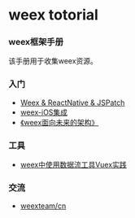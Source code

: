 weex totorial
====

### weex框架手册
该手册用于收集weex资源。

### 入门
* [Weex & ReactNative & JSPatch](http://awhisper.github.io/2016/07/22/Weex-ReactNative-JSPatch/)
* [weex-iOS集成](http://www.jianshu.com/p/2ea29d381c60)
* [《weex面向未来的架构》](http://www.cnblogs.com/Kummy/p/5846121.html)

### 工具
* [weex中使用数据流工具Vuex实践](http://www.kmhaoshuai.com/#!/articles/use-vuex-in-weex)

### 交流
* [weexteam/cn](https://gitter.im/weexteam/cn)

